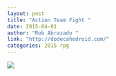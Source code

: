 ```yaml
---
layout: post
title: "Action Team Fight "
date: 2015-04-01
author: "Rob Abrazado "
link: "http://dodecahedroid.com/"
categories: 2015 rpg
---
```

![]({{site.url}}/2015images/ActionTeamFight.jpg)
